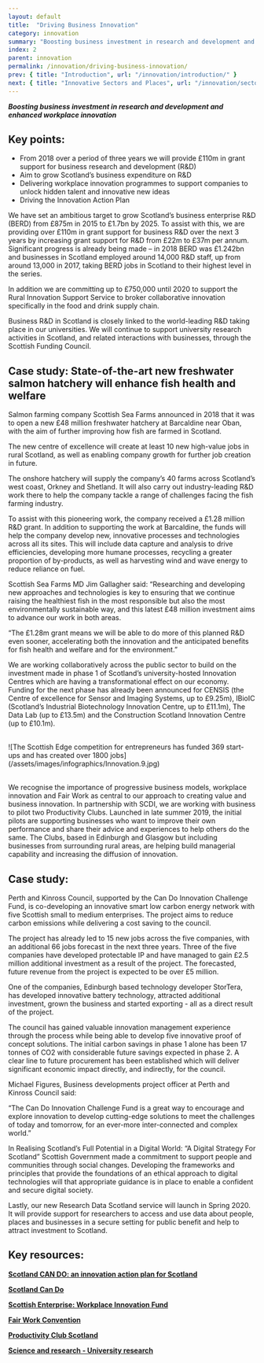 ```yaml
---
layout: default
title:  "Driving Business Innovation"
category: innovation
summary: "Boosting business investment in research and development and enhanced workplace innovation"
index: 2
parent: innovation
permalink: /innovation/driving-business-innovation/
prev: { title: "Introduction", url: "/innovation/introduction/" }
next: { title: "Innovative Sectors and Places", url: "/innovation/sectors-and-places/" }
---
```

***Boosting business investment in research and development and enhanced workplace innovation***

## Key points:

* From 2018 over a period of three years we will provide £110m in grant support for business research and development (R&D)
* Aim to grow Scotland’s business expenditure on R&D
* Delivering workplace innovation programmes to support companies to unlock hidden talent and innovative new ideas
* Driving the Innovation Action Plan

We have set an ambitious target to grow Scotland’s business enterprise R&D (BERD) from £875m in 2015 to £1.7bn by 2025. To assist with this, we are providing over £110m in grant support for business R&D over the next 3 years by increasing grant support for R&D from £22m to £37m per annum. Significant progress is already being made – in 2018 BERD was £1.242bn and businesses in Scotland employed around 14,000 R&D staff, up from around 13,000 in 2017, taking BERD jobs in Scotland to their highest level in the series.  

In addition we are committing up to £750,000 until 2020 to support the Rural Innovation Support Service to broker collaborative innovation specifically in the food and drink supply chain.  

Business R&D in Scotland is closely linked to the world-leading R&D taking place in our universities. We will continue to support university research activities in Scotland, and related interactions with businesses, through the Scottish Funding Council.  

<div class="case-study" markdown="1">

<h2><span class="visually-hidden">Case study:</span> State-of-the-art new freshwater salmon hatchery will enhance fish health and welfare</h2>

Salmon farming company Scottish Sea Farms announced in 2018 that it was to open a new £48 million freshwater hatchery at Barcaldine near Oban, with the aim of further improving how fish are farmed in Scotland.

The new centre of excellence will create at least 10 new high-value jobs in rural Scotland, as well as enabling company growth for further job creation in future.

The onshore hatchery will supply the company’s 40 farms across Scotland’s west coast, Orkney and Shetland. It will also carry out industry-leading R&D work there to help the company tackle a range of challenges facing the fish farming industry.

To assist with this pioneering work, the company received a £1.28 million R&D grant. In addition to supporting the work at Barcaldine, the funds will help the company develop new, innovative processes and technologies across all its sites. This will include data capture and analysis to drive efficiencies, developing more humane processes, recycling a greater proportion of by-products, as well as harvesting wind and wave energy to reduce reliance on fuel.

Scottish Sea Farms MD Jim Gallagher said: “Researching and developing new approaches and technologies is key to ensuring that we continue raising the healthiest fish in the most responsible but also the most environmentally sustainable way, and this latest £48 million investment aims to advance our work in both areas.

“The £1.28m grant means we will be able to do more of this planned R&D even sooner, accelerating both the innovation and the anticipated benefits for fish health and welfare and for the environment.”
</div>

We are working collaboratively across the public sector to build on the investment made in phase 1 of Scotland’s university-hosted Innovation Centres which are having a transformational effect on our economy. Funding for the next phase has already been announced for CENSIS (the Centre of excellence for Sensor and Imaging Systems, up to £9.25m), IBioIC (Scotland’s Industrial Biotechnology Innovation Centre, up to £11.1m), The Data Lab (up to £13.5m) and the Construction Scotland Innovation Centre (up to £10.1m).  

<br>
![The Scottish Edge competition for entrepreneurs has funded 369 start-ups and has created over 1800 jobs](/assets/images/infographics/Innovation.9.jpg)
<br><br>

We recognise the importance of progressive business models, workplace innovation and Fair Work as central to our approach to creating value and business innovation. In partnership with SCDI, we are working with business to pilot two Productivity Clubs. Launched in late summer 2019, the initial pilots are supporting businesses who want to improve their own performance and share their advice and experiences to help others do the same. The Clubs, based in Edinburgh and Glasgow but including businesses from surrounding rural areas, are helping build managerial capability and increasing the diffusion of innovation.

<div class="case-study" markdown="1">

<h2><span class="visually-hidden">Case study:</span></h2>

Perth and Kinross Council, supported by the Can Do Innovation Challenge Fund, is co-developing an innovative smart low carbon energy network with five Scottish small to medium enterprises. The project aims to reduce carbon emissions while delivering a cost saving to the council.

The project has already led to 15 new jobs across the five companies, with an additional 66 jobs forecast in the next three years. Three of the five companies have developed protectable IP and have managed to gain £2.5 million additional investment as a result of the project. The forecasted, future revenue from the project is expected to be over £5 million.

One of the companies, Edinburgh based technology developer StorTera, has developed innovative battery technology, attracted additional investment, grown the business and started exporting - all as a direct result of the project.

The council has gained valuable innovation management experience through the process while being able to develop five innovative proof of concept solutions. The initial carbon savings in phase 1 alone has been 17 tonnes of CO2 with considerable future savings expected in phase 2. A clear line to future procurement has been established which will deliver significant economic impact directly, and indirectly, for the council.

Michael Figures, Business developments project officer at Perth and Kinross Council said:

“The Can Do Innovation Challenge Fund is a great way to encourage and explore innovation to develop cutting-edge solutions to meet the challenges of today and tomorrow, for an ever-more inter-connected and complex world.”
</div>

In Realising Scotland’s Full Potential in a Digital World: “A Digital Strategy For Scotland” Scottish Government made a commitment to support people and communities through social changes. Developing the frameworks and principles that provide the foundations of an ethical approach to digital technologies will that appropriate guidance is in place to enable a confident and secure digital society.

Lastly, our new Research Data Scotland service will launch in Spring 2020. It will provide support for researchers to access and use data about people, places and businesses in a secure setting for public benefit and help to attract investment to Scotland.

## Key resources:

**[Scotland CAN DO: an innovation action plan for Scotland](https://www.gov.scot/publications/scotland-innovation-action-plan-scotland/)**

**[Scotland Can Do](https://www.cando.scot/)**

**[Scottish Enterprise: Workplace Innovation Fund](https://www.scottish-enterprise.com/support-for-businesses/funding-and-grants/growing-your-business/workplace-innovation-fund)**

**[Fair Work Convention](http:s//www.fairworkconvention.scot/)**

**[Productivity Club Scotland](https://www.productivity.scot/)**

**[Science and research - University research](https://www.gov.scot/policies/science-and-research/university-research/)**
